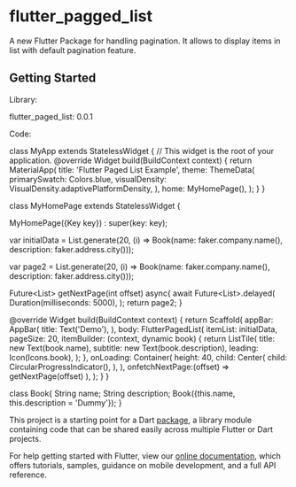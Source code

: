 # flutter_pagged_list

A new Flutter Package for handling pagination. It allows to display items in list with default pagination feature.

## Getting Started

Library: 

flutter_paged_list: 0.0.1

Code:

class MyApp extends StatelessWidget {
  // This widget is the root of your application.
  @override
  Widget build(BuildContext context) {
    return MaterialApp(
      title: 'Flutter Paged List Example',
      theme: ThemeData(
        primarySwatch: Colors.blue,
        visualDensity: VisualDensity.adaptivePlatformDensity,
      ),
      home: MyHomePage(),
    );
  }
}

class MyHomePage extends StatelessWidget {

  MyHomePage({Key key}) : super(key: key);

  var initialData = List<Book>.generate(20, (i) =>
      Book(name: faker.company.name(), description: faker.address.city()));

  var page2 = List<Book>.generate(20, (i) =>
      Book(name: faker.company.name(), description: faker.address.city()));

  Future<List<Book>> getNextPage(int offset) async{
    await Future<List<Book>>.delayed(
      Duration(milliseconds: 5000),
    );
    return page2;
  }

  @override
  Widget build(BuildContext context) {
    return Scaffold(
      appBar: AppBar(
        title: Text('Demo'),
      ),
      body: FlutterPagedList<Book>(
        itemList: initialData,
        pageSize: 20,
        itemBuilder: (context, dynamic book) {
          return ListTile(
            title: new Text(book.name),
            subtitle: new Text(book.description),
            leading: Icon(Icons.book),
          );
        },
        onLoading: Container(
          height: 40,
          child: Center(
            child: CircularProgressIndicator(),
          ),
        ),
        onfetchNextPage:(offset) => getNextPage(offset)
      ),
    );
  }
}

class Book{
  String name;
  String description;
  Book({this.name, this.description = 'Dummy'});
}

This project is a starting point for a Dart
[package](https://flutter.dev/developing-packages/),
a library module containing code that can be shared easily across
multiple Flutter or Dart projects.

For help getting started with Flutter, view our 
[online documentation](https://flutter.dev/docs), which offers tutorials, 
samples, guidance on mobile development, and a full API reference.
